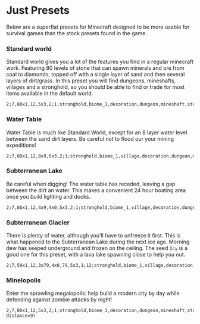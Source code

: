 # Just Presets

Below are a superflat presets for Minecraft designed to be more usable for survival games than the stock presets found in the game.

### Standard world

Standard world gives you a lot of the features you find in a regular minecraft work. Featuring 80 levels of stone that can spawn minerals and ore from coal to diamonds, topped off with a single layer of sand and then several layers of dirt/grass. In this preset you will find dungeons, mineshafts, villages and a stronghold, so you should be able to find or trade for most items available in the default world.

    2;7,80x1,12,5x3,2;1;stronghold,biome_1,decoration,dungeon,mineshaft,stronghold,village

### Water Table

Water Table is much like Standard World, except for an 8 layer water level between the sand dirt layers. Be careful not to flood our your mining expeditions!

    2;7,80x1,12,8x9,5x3,2;1;stronghold,biome_1,village,decoration,dungeon,mineshaft,stronghold,village

### Subterranean Lake

Be careful when digging! The water table has receded, leaving a gap between the dirt an water. This makes a convenient 24 hour boating area once you build lighting and docks.

    2;7,80x1,12,4x9,4x0,5x3,2;1;stronghold,biome_1,village,decoration,dungeon,mineshaft,stronghold,village

### Subterranean Glacier

There is plenty of water, although you'll have to unfreeze it first. This is what happened to the Subterranean Lake during the next ice age. Morning dew has seeped underground and frozen on the ceiling. The seed `Icy` is a good one for this preset, with a lava lake spawning close to help you out.

    2;7,50x1,12,3x79,4x0,79,5x3,1;12;stronghold,biome_1,village,decoration,dungeon,mineshaft,stronghold,village,lava_lake

### Minelopolis

Enter the sprawling megalopolis: help build a modern city by day while defending against zombie attacks by night!

    2;7,80x1,12,5x3,2;1;stronghold,biome_1,decoration,dungeon,mineshaft,stronghold,village(size=20 distance=9)
